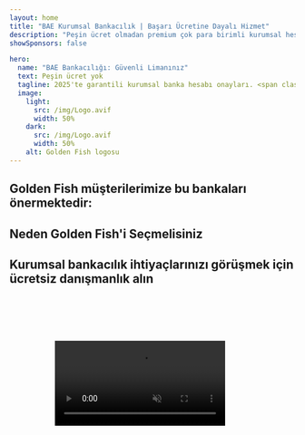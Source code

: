 ```yaml
---
layout: home
title: "BAE Kurumsal Bankacılık | Başarı Ücretine Dayalı Hizmet"
description: "Peşin ücret olmadan premium çok para birimli kurumsal hesaplar - sadece onaydan sonra ödeme yapın. %98 başarı oranı ile tam başvuru yönetimi. Garantili hesap açılışı."
showSponsors: false

hero:
  name: "BAE Bankacılığı: Güvenli Limanınız"
  text: Peşin ücret yok
  tagline: 2025'te garantili kurumsal banka hesabı onayları. <span class="hl">Peşin ücret yok</span> - sadece onaydan sonra ödeme. %90 başarı oranı.
  image:
    light:
      src: /img/Logo.avif
      width: 50%
    dark:
      src: /img/Logo.avif
      width: 50%
    alt: Golden Fish logosu
---
```


<FeatureCards :features="[
  {
    title: 'Garantili Hesap Onayları',
    bullet: '✓',
    items: [
      'İlk hesap onayı için **iki ay garanti**',
      'İkinci hesap için üç ay garanti',
      'Kaliteli iş planı hazırlama',
      'Kapsamlı durum tespiti desteği',
      'Doğrudan banka iletişim stratejisi',
      'Eksiksiz bankacılık paketi kurulumu'
    ],
    linkText: 'Read More',
    link: '../../corporate-banking-services/guaranteed-account-approvals',
    icon: {
      light: '/video/iStock-2186765808.mp4',
      dark: '/video/iStock-2166377244.mp4',
      alt: 'Bankacılık Gereksinimleri',
    }
  },
]" />

<FeatureCards :features="[
  {
    title: 'Yüksek riskli işletmeler için BAE banka hesapları',
    items: [
      'Gelişmiş durum tespiti (EDD) konusunda uzman rehberlik',
      'İşlem izleme ve risk yönetimi',
      'Uyum politikaları ve prosedürleri kurulumu',
      'Banka ilişkileri yönetimi',
      'Düzenli uyum güncellemeleri ve denetimler',
      'Hesap güvenliği için acil durum planlaması'
    ],
    linkText: 'Read More',
    link: '../../corporate-banking-services/UAE-Bank-Accounts-for-High-Risk-Business',
    icon: {
      light: '/img/iStock-1333000394.avif',
      dark: '/img/iStock-584576538.avif',
      alt: 'Bankacılık Hizmetleri',
    }
  },
  {
    title: 'Uyumlu kalın: BAE işletmenizi koruyun',
    items: [
      'Potansiyel riskleri belirlemek için düzenli uyum denetimleri',
      'Devlet onayları için eksiksiz PRO hizmetleri',
      'Lisans yenileme yönetimi ve uyarıları',
      'Bankacılık danışmanlığı ve hesap bakımı',
      'KDV ve ESR uyum desteği',
      'Çalışan vizesi ve iş hukuku uyumu',
      'Düzenleyici güncellemeler hakkında eğitim çalıştayları'
    ],
    linkText: 'Read More',
    link: '../../company-registration/Protect-Your-Business',
    icon: {
      light: '/img/iStock-1382278859.jpg',
      dark: '/img/iStock-1867623684.jpg',
      alt: 'Bankacılık Hizmetleri',
    }
  },
  {
    title: 'BAE Kurumsal Bankacılık Avantajları',
    items: [
      'Moody\'s **Aa2** dereceli güçlü bankacılık sistemi',
      '**1980\'den beri sabit USD döviz kuru**',
      'Sermaye hareketlerinde kısıtlama yok',
      '184 milyar USD\'nin üzerinde döviz rezervi',
      'Politik ve ekonomik istikrar',
      'Devlet destekli bankacılık sistemi',
      'Dünya standartlarında dijital bankacılık'
    ],
    linkText: 'Read More',
    link: '../../company-registration/banking',
    icon: {
      light: '/img/iStock-1032707788.jpg',
      dark: '/img/iStock-1152367067.avif',
      alt: 'Bankacılık Süreci',
    }
  }
]" />

## Golden Fish müşterilerimize bu bankaları önermektedir:

<!--@include: /../../include/recommended-banks.md-->

## Neden Golden Fish'i Seçmelisiniz

<BenefitsList :features="[
  {
    icon: '🏆',
    title: 'Yüksek Risk Uzmanlığı',
    text: 'Yüksek riskli bölgelerden gelen karmaşık vakalarda uzmanlaşmış. Enhanced due diligence (EDD) gereksinimlerinde derin anlayış.'
  },
  {
    icon: '💰',
    title: 'Başarıya Dayalı Ücretler',
    text: 'Ön ödeme yok - **sadece onay sonrası ödeme.** Vizelerde %98, banka hesaplarında %90 başarı oranı.'
  },
  {
    icon: '🏦',
    title: 'Banka İlişkileri',
    text: 'BAE\'nin önde gelen bankalarıyla güçlü ortaklıklar. Onay şansını en üst düzeye çıkarmak için çoklu bankacılık seçenekleri.'
  },
  {
    icon: '📊',
    title: 'Tam Uyum Desteği',
    text: 'ESR raporları, UBO bildirimleri ve yasal gereklilikler konusunda uzman rehberlik. Düzenli uyum güncellemeleri.'
  },
  {
    icon: '📝',
    title: 'Dokümantasyon Mükemmeliyeti',
    text: 'İş planları ve uyum politikaları dahil tüm gerekli belgelerin profesyonel hazırlanması.'
  },
  {
    icon: '🤝',
    title: 'Uzun Vadeli Ortaklık',
    text: 'Kurulum sonrası bankacılık işlemleri, muhasebe, vergi ve uyum gereklilikleri konusunda **sürekli destek.**'
  }
]" />

## Kurumsal bankacılık ihtiyaçlarınızı görüşmek için ücretsiz danışmanlık alın

<video  autoplay muted playsinline style="padding: 80px" >
  <source src="/video/iStock-2185918790.mp4" type="video/mp4">
</video>

<ContactFormModal 
  formName="Banking [offer]" 
  buttonText="Ücretsiz danışmanlık alın" 
  categoryLabel="Gerekli destek seviyesi: *" 
  categoryPlaceholderText="Destek seviyenizi seçin"
  messageLabel="Danışmanlığınız için bize yardımcı olun (önerilen)"
  messagePlaceholderText="İşletmenizin türü, faaliyet gösterdiğiniz yargı bölgeleri, beklenen işlem hacimleri ve özel bankacılık ihtiyaçlarınız (çoklu para birimi, ticaret finansmanı vb.) hakkında bilgi verin"
  :services="[
  'Temel — yalnızca temel belgelendirme ve hesap açma danışmanlığı',
  'Standart — tüm bankacılık aşamalarında eksiksiz belgelendirme ve rehberlik',
  'Kapsamlı — sizin minimum katılımınızla tam hizmet bankacılık kurulumu',
  'Özel — yüksek hacimli işlemleri veya çok yargı yetkili yapıyı görüşmek gerekiyor',
  ]"
/>